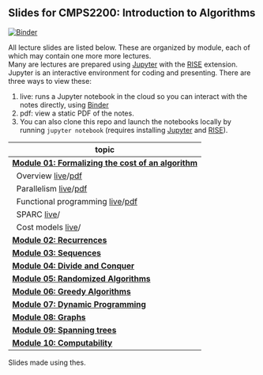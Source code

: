 ## Slides for CMPS2200: Introduction to Algorithms

[![Binder](https://mybinder.org/badge_logo.svg)](https://mybinder.org/v2/gh/tulane-cmps2200/slides/master)

All lecture slides are listed below. These are organized by module, each of which may contain one more more lectures.  
Many are lectures are prepared using [Jupyter](https://jupyter.org/) with the [RISE](https://rise.readthedocs.io/en/stable/index.html) extension. Jupyter is an interactive environment for coding and presenting. There are three ways to view these:

1. live: runs a Jupyter notebook in the cloud so you can interact with the notes directly, using [Binder](https://mybinder.org/v2/gh/tulane-cmps2200/slides/master)
2. pdf: view a static PDF of the notes.
3. You can also clone this repo and launch the notebooks locally by running `jupyter notebook` (requires installing  [Jupyter](https://jupyter.org/) and [RISE](https://rise.readthedocs.io/en/stable/index.html)).

|topic|
|-----|
|[**Module 01: Formalizing the cost of an algorithm**](https://github.com/tulane-cmps2200/slides/tree/master/module-01-cost)|
|                              &nbsp;&nbsp;Overview [live](https://mybinder.org/v2/gh/tulane-cmps2200/slides/master?filepath=module-01-cost/01-intro/01-intro.ipynb)/[pdf](https://github.com/tulane-cmps2200/slides/blob/master/module-01-cost/01-intro/01-intro.pdf)|
|                           &nbsp;&nbsp;Parallelism [live](https://mybinder.org/v2/gh/tulane-cmps2200/slides/master?filepath=module-01-cost/02-parallel/02-parallel.ipynb)/[pdf](https://github.com/tulane-cmps2200/slides/blob/master/module-01-cost/02-parallel/02-parallel.pdf)|
|                &nbsp;&nbsp;Functional programming [live](https://mybinder.org/v2/gh/tulane-cmps2200/slides/master?filepath=module-01-cost/03-functional/03-functional.ipynb)/[pdf](https://github.com/tulane-cmps2200/slides/blob/master/module-01-cost/03-functional/03-functional.pdf)|
|                                 &nbsp;&nbsp;SPARC [live](https://mybinder.org/v2/gh/tulane-cmps2200/slides/master?filepath=module-01-cost/04-sparc/04-sparc.ipynb)/ |
|                           &nbsp;&nbsp;Cost models [live](https://mybinder.org/v2/gh/tulane-cmps2200/slides/master?filepath=module-01-cost/05-cost/05-cost.ipynb)/ |
|[                        **Module 02: Recurrences**](https://github.com/tulane-cmps2200/slides/tree/master/module-02-recurrences)|
|[                          **Module 03: Sequences**](https://github.com/tulane-cmps2200/slides/tree/master/module-03-sequences)|
|[                 **Module 04: Divide and Conquer**](https://github.com/tulane-cmps2200/slides/tree/master/module-04-divide-and-conquer)|
|[              **Module 05: Randomized Algorithms**](https://github.com/tulane-cmps2200/slides/tree/master/module-05-random)|
|[                  **Module 06: Greedy Algorithms**](https://github.com/tulane-cmps2200/slides/tree/master/module-06-greedy)|
|[                **Module 07: Dynamic Programming**](https://github.com/tulane-cmps2200/slides/tree/master/module-07-dynamic)|
|[                             **Module 08: Graphs**](https://github.com/tulane-cmps2200/slides/tree/master/module-08-graph)|
|[                     **Module 09: Spanning trees**](https://github.com/tulane-cmps2200/slides/tree/master/module-09-trees)|
|[                      **Module 10: Computability**](https://github.com/tulane-cmps2200/slides/tree/master/module-10-computability)|


Slides made using thes.
